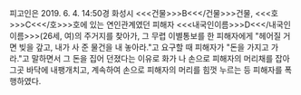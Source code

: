 피고인은 2019. 6. 4. 14:50경 화성시 <<<건물>>>B<<</건물>>>건물, <<<호>>>C<<</호>>>호에 있는 연인관계였던 피해자 <<<내국인이름>>>D<<</내국인이름>>>(26세, 여)의 주거지를 찾아가, 그 무렵 이별통보를 한 피해자에게 "헤어질 거면 빚을 갚고, 내가 사 준 물건을 내 놓아라."고 요구할 때 피해자가 "돈을 가지고 가라."고 말하면서 그 돈을 집어 던졌다는 이유로 화가 나 손으로 피해자의 머리채를 잡아 그곳 바닥에 내팽개치고, 계속하여 손으로 피해자의 머리를 힘껏 누르는 등 피해자를 폭행하였다.
